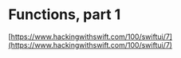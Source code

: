# Functions, part 1

[https://www.hackingwithswift.com/100/swiftui/7](https://www.hackingwithswift.com/100/swiftui/7)
